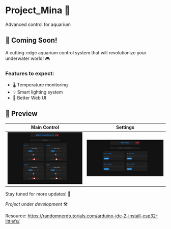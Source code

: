 # Project_Mina 🐠
 Advanced control for aquarium

## 🌊 Coming Soon! 

A cutting-edge aquarium control system that will revolutionize your underwater world! 🎮

### Features to expect:
- 🌡️ Temperature monitoring
- 💡 Smart lighting system
- 🤜 Better Web UI

## 📱 Preview

| Main Control | Settings |
|-------------|----------|
| ![Main Control Page](/index.png) | ![Settings Page](/settings.png) |

Stay tuned for more updates! 🚀

_Project under development_ 🛠️

Resource: https://randomnerdtutorials.com/arduino-ide-2-install-esp32-littlefs/